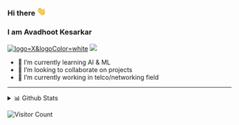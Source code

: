 ### Hi there <img src="https://raw.githubusercontent.com/ABSphreak/ABSphreak/master/gifs/Hi.gif" width="21px" >
### I am Avadhoot Kesarkar 
[<img height="30" src="https://img.shields.io/twitter/follow/martian_govv" alt="logo=X&logoColor=white" />][X]
[<img height="30" src="https://img.shields.io/badge/linkedin-blue.svg?&style=for-the-badge&logo=linkedin&logoColor=white" />][LinkedIn]
- 🌱 I’m currently learning AI & ML
- 👯 I’m looking to collaborate on projects
- 🔭 I’m currently working in telco/networking field

<!--
**ak0029/ak0029** is a ✨ _special_ ✨ repository because its `README.md` (this file) appears on your GitHub profile.

Here are some ideas to get you started:
- 🌱 I’m currently learning ...
- 👯 I’m looking to collaborate on ...
- 🤔 I’m looking for help with ...
- 📫 How to reach me: ...
- 😄 Pronouns: ...
- ⚡ Fun fact: ...
-->
---
<details>
<summary>📊 Github Stats</summary>

<p align="center"> <img src="https://github-readme-stats.vercel.app/api?username=ak0029&show_icons=true&theme=gotham" alt="Avadhut kesarkar | Stats" />

</details>


 ![Visitor Count](https://profile-counter.glitch.me/{ak0029}/count.svg)

[X]: https://X.com/martian_govv
[youtube]: 
[Hashnode]: 
[gmail]: https://gmail.com
[linkedin]: https://www.linkedin.com/in/avadhootkesarkar-27669679/
[Medium]: 
[Facebook]: 

<!-- <h3 align="center">Show some &nbsp;❤️&nbsp; by starring some of the repos!</h3>
